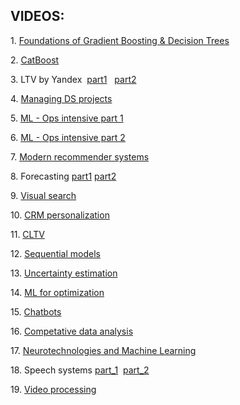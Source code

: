 ## VIDEOS: 

<p>1. <a class="inline_disabled" href="https://www.dropbox.com/s/hu914d59r0ng3bf/lecture_1.mp4?dl=0" target="_blank" rel="noopener">Foundations of Gradient Boosting &amp; Decision Trees</a>
</p>
<p>2. <a class="inline_disabled" href="https://www.dropbox.com/s/jc9brn26ji3h0yn/lecture_2_CatBoost.mp4?dl=0" target="_blank" rel="noopener">CatBoost</a>&nbsp;</p>
<p>3. LTV by Yandex&nbsp; <a class="inline_disabled" href="https://www.dropbox.com/s/zk6tbd24fqc3ona/lecture_3_part1.mp4?dl=0" target="_blank" rel="noopener">part1</a> &nbsp; <a class="inline_disabled" href="https://www.dropbox.com/s/w9gikqkd2ih0h5r/lecture_3_part2.mp4?dl=0" target="_blank" rel="noopener">part2</a>
</p>
<p>4. <a class="inline_disabled" href="https://www.dropbox.com/s/rx84b0lokp9stjg/lecture_4.mp4?dl=0" target="_blank" rel="noopener">Managing DS projects</a>
</p>
<p>5. <a class="inline_disabled" href="https://www.dropbox.com/s/d4q2v3ynauckffu/lecture_5.mp4?dl=0" target="_blank" rel="noopener">ML - Ops intensive part 1</a>
</p>
<p>6. <a class="inline_disabled" href="https://www.dropbox.com/s/5nhtd4bnvl977hl/lecture_6_MLOps_intensive-part2.pdf?dl=0" target="_blank" rel="noopener">ML - Ops intensive part 2</a>
</p>
<p>7. <a class="inline_disabled" href="https://www.dropbox.com/s/gtsrssn9gra9x0v/lecture_7.mp4?dl=0" target="_blank" rel="noopener">Modern recommender systems</a>
</p>
<p>8. Forecasting <a class="inline_disabled" href="https://www.dropbox.com/s/dujw9go0anf85g4/lecture_8_part_1.pdf?dl=0" target="_blank" rel="noopener">part1</a>
    <a class="inline_disabled" href="https://www.dropbox.com/s/w5di5ivi8a1rj3q/lecture_8_part_2.pdf?dl=0" target="_blank" rel="noopener">part2</a>
</p>
<p>9. <a class="inline_disabled" href="https://www.dropbox.com/s/cv5t6gnyi3hiqge/Lecture_9.mp4?dl=0" target="_blank" rel="noopener">Visual search</a>
</p>
<p>10. <a class="inline_disabled" href="https://www.dropbox.com/s/jti22tki9rq8p43/Lecture_10.mp4?dl=0" target="_blank" rel="noopener">CRM personalization</a>&nbsp;</p>
<p>11. <a class="inline_disabled" href="https://www.dropbox.com/s/ml2odmpbtzrg6b9/Lecture_11.mp4?dl=0" target="_blank" rel="noopener">CLTV</a>
</p>
<p>12. <a class="inline_disabled" href="https://www.dropbox.com/s/0bus3sttacuemz1/Lecture_12.mp4?dl=0" target="_blank" rel="noopener">Sequential models</a>
</p>
<p>13. <a class="inline_disabled" href="https://www.dropbox.com/s/lisqjnsp5d3uqor/Lecture_13.mp4?dl=0" target="_blank" rel="noopener noreferrer">Uncertainty estimation</a>

<p>14. <a class="inline_disabled" href="https://www.dropbox.com/s/3n27bzagm2vfmmb/Lecture_14.mp4?dl=0" target="_blank" rel="noopener">ML for optimization</a>
</p>
</p>
<p>15. <a class="inline_disabled" href="https://www.dropbox.com/s/gikono0gwaag6mp/Lecture_15.mp4?dl=0" target="_blank" rel="noopener noreferrer">Chatbots</a>&nbsp;</p>

<p>16. <a class="inline_disabled" href="https://www.dropbox.com/s/9b315mi59cvu59k/Lecture_16.mp4?dl=0" target="_blank" rel="noopener noreferrer">Competative data analysis</a>
</p>

<p>17. <a class="inline_disabled" href="https://www.dropbox.com/s/r535li52032kepr/Lecture_17.mp4?dl=0" target="_blank" rel="noopener noreferrer">Neurotechnologies and Machine Learning</a>
</p>
<p>18. Speech systems <a class="inline_disabled" href="https://www.dropbox.com/s/pi63lfgbxd2t3o3/Lecture_18_part_1.mp4?dl=0" target="_blank" rel="noopener noreferrer">part_1</a>&nbsp; <a class="inline_disabled" href="https://www.dropbox.com/s/6k27pyqnst9kbsy/Lecture_18_part_2.mp4?dl=0" target="_blank" rel="noopener noreferrer">part_2</a>
</p>
<p>19. <a class="inline_disabled" href="https://www.dropbox.com/s/75ydvwohz5sjse6/Lecture_19.mp4?dl=0" target="_blank" rel="noopener noreferrer">Video processing</a>&nbsp;</p>
